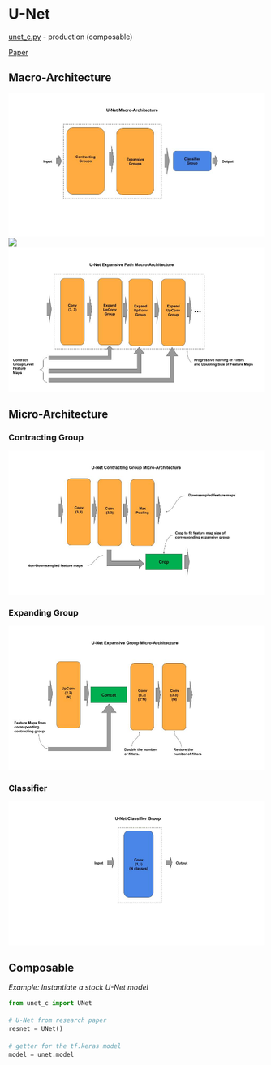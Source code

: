 
# U-Net

[unet_c.py](unet_c.py) - production (composable)

[Paper](https://arxiv.org/pdf/1505.04597.pdf)

## Macro-Architecture

<img src='macro.jpg'>

<img src='contact-macro.jpg'>

<img src='expand-macro.jpg'>

## Micro-Architecture

### Contracting Group

<img src='contract-block.jpg'>

### Expanding Group

<img src='expand-block.jpg'>

### Classifier

<img src="classifier.jpg">

## Composable

*Example: Instantiate a stock U-Net model*

```python
from unet_c import UNet

# U-Net from research paper
resnet = UNet()

# getter for the tf.keras model
model = unet.model
```

